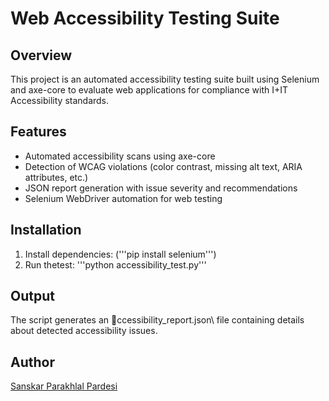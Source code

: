 ﻿# Web Accessibility Testing Suite
## Overview
This project is an automated accessibility testing suite built using Selenium and axe-core to evaluate web applications for compliance with I+IT Accessibility standards.
## Features
- Automated accessibility scans using axe-core
- Detection of WCAG violations (color contrast, missing alt text, ARIA attributes, etc.)
- JSON report generation with issue severity and recommendations
- Selenium WebDriver automation for web testing
## Installation
1. Install dependencies: ('''pip install selenium''')
2. Run thetest: '''python accessibility_test.py'''
## Output
The script generates an \ccessibility_report.json\ file containing details about detected accessibility issues.
## Author
[Sanskar Parakhlal Pardesi](https://github.com/sppardesi75)

